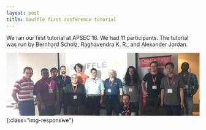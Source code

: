 ```yaml
---
layout: post
title: Soufflé first conference tutorial
---
```

We ran our first tutorial at APSEC'16. We had 11 participants. The tutorial was run by Bernhard Scholz, Raghavendra K. R., and Alexander Jordan. 

![image-title-here](/images/apsec16.jpg){:class="img-responsive"}

